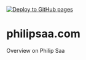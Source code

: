 [![Deploy to GitHub pages](https://github.com/cowglow/philipsaa.com/actions/workflows/deploy.yml/badge.svg)](https://github.com/cowglow/philipsaa.com/actions/workflows/deploy.yml)

# philipsaa.com

Overview on Philip Saa
